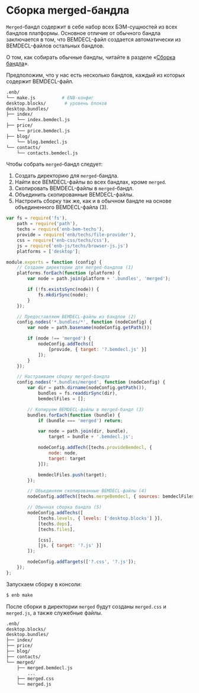 Сборка merged-бандла
====================

`Merged`-бандл содержит в себе набор всех БЭМ-сущностей из всех бандлов платформы. Основное отличие от обычного бандла заключается в том, что BEMDECL-файл создается автоматически из BEMDECL-файлов остальных бандлов.

О том, как собирать обычные бандлы, читайте в разделе «[Сборка бандла](build-bundle.md)».

Предположим, что у нас есть несколько бандлов, каждый из которых содержит BEMDECL-файл.

```sh
.enb/
└── make.js          # ENB-конфиг
desktop.blocks/       # уровень блоков
desktop.bundles/
├── index/
    └── index.bemdecl.js
├── price/
    └── price.bemdecl.js
├── blog/
    └── blog.bemdecl.js
└── contacts/
    └── contacts.bemdecl.js
```

Чтобы собрать `merged`-бандл следует:

1. Создать директорию для `merged`-бандла.
2. Найти все BEMDECL-файлы во всех бандлах, кроме `merged`.
3. Скопировать BEMDECL-файлы в `merged`-бандл.
4. Объединить скопированные BEMDECL-файлы.
5. Настроить сборку так же, как и в обычном бандле на основе объединенного BEMDECL-файла (3).

```js
var fs = require('fs'),
    path = require('path'),
    techs = require('enb-bem-techs'),
    provide = require('enb/techs/file-provider'),
    css = require('enb-css/techs/css'),
    js = require('enb-js/techs/browser-js.js')
    platforms = ['desktop'];

module.exports = function (config) {
    // Создаем директории для merged-бандлов (1)
    platforms.forEach(function (platform) {
        var node = path.join(platform + '.bundles', 'merged');

        if (!fs.existsSync(node)) {
            fs.mkdirSync(node);
        }
    });

    // Предоставляем BEMDECL-файлы из бандлов (2)
    config.nodes('*.bundles/*', function (nodeConfig) {
        var node = path.basename(nodeConfig.getPath());

        if (node !== 'merged') {
            nodeConfig.addTechs([
                [provide, { target: '?.bemdecl.js' }]
            ]);
        }
    });

    // Настраиваем сборку merged-бандла
    config.nodes('*.bundles/merged', function (nodeConfig) {
        var dir = path.dirname(nodeConfig.getPath()),
            bundles = fs.readdirSync(dir),
            bemdeclFiles = [];

        // Копируем BEMDECL-файлы в merged-бандл (3)
        bundles.forEach(function (bundle) {
            if (bundle === 'merged') return;

            var node = path.join(dir, bundle),
                target = bundle + '.bemdecl.js';

            nodeConfig.addTech([techs.provideBemdecl, {
                node: node,
                target: target
            }]);

            bemdeclFiles.push(target);
        });

        // Объединяем скопированные BEMDECL-файлы (4)
        nodeConfig.addTech([techs.mergeBemdecl, { sources: bemdeclFiles }]);

        // Обычная сборка бандла (5)
        nodeConfig.addTechs([
            [techs.levels, { levels: ['desktop.blocks'] }],
            [techs.deps],
            [techs.files],

            [css],
            [js, { target: '?.js' }]
        ]);

        nodeConfig.addTargets(['?.css', '?.js']);
    });
};
```

Запускаем сборку в консоли:

```sh
$ enb make
```

После сборки в директории `merged` будут созданы `merged.css` и `merged.js`, а также служебные файлы.

```sh
.enb/
desktop.blocks/
desktop.bundles/
├── index/
├── price/
├── blog/
├── contacts/
└── merged/
    ├── merged.bemdecl.js
        ...
    ├── merged.css
    └── merged.js
```
